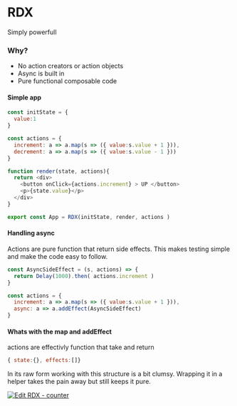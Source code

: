 # RDX 

Simply powerfull

### Why?

* No action creators or action objects
* Async is built in
* Pure functional composable code

#### Simple app

```javascript
const initState = {
  value:1
}

const actions = {
  increment: a => a.map(s => ({ value:s.value + 1 })),
  decrement: a => a.map(s => ({ value:s.value - 1 }))
}

function render(state, actions){
  return <div>
    <button onClick={actions.increment} > UP </button>
    <p>{state.value}</p> 
  </div>
}

export const App = RDX(initState, render, actions )
```

#### Handling async

Actions are pure function that return side effects. This makes testing simple and make the code easy to follow. 

```javascript
const AsyncSideEffect = (s, actions) => {
  return Delay(1000).then( actions.increment )
}

const actions = {
  increment: a => a.map(s => ({ value:s.value + 1 })),
  async: a => a.addEffect(AsyncSideEffect)
}
```

#### Whats with the map and addEffect

actions are effectivly function that take and return 

```javascript
{ state:{}, effects:[]}
```

In its raw form working with this structure is a bit clumsy. Wrapping it in a helper takes the pain away but still keeps it pure. 


[![Edit RDX - counter](https://codesandbox.io/static/img/play-codesandbox.svg)](https://codesandbox.io/s/mw7m43Nk3)